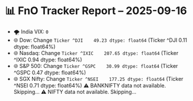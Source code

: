 # 📊 FnO Tracker Report – 2025-09-16
- 🌪️ India VIX: `0`
- 🌐 Dow: Change `Ticker
^DJI    49.23
dtype: float64` (Ticker
^DJI    0.11
dtype: float64%)
- 🌐 Nasdaq: Change `Ticker
^IXIC    207.65
dtype: float64` (Ticker
^IXIC    0.94
dtype: float64%)
- 🌐 S&P 500: Change `Ticker
^GSPC    30.99
dtype: float64` (Ticker
^GSPC    0.47
dtype: float64%)
- 🌐 SGX Nifty: Change `Ticker
^NSEI    177.25
dtype: float64` (Ticker
^NSEI    0.71
dtype: float64%)
⚠️ BANKNIFTY data not available. Skipping...
⚠️ NIFTY data not available. Skipping...